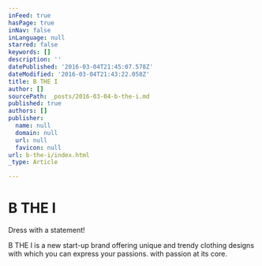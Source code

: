 ```yaml
---
inFeed: true
hasPage: true
inNav: false
inLanguage: null
starred: false
keywords: []
description: ''
datePublished: '2016-03-04T21:45:07.578Z'
dateModified: '2016-03-04T21:43:22.058Z'
title: B THE I
author: []
sourcePath: _posts/2016-03-04-b-the-i.md
published: true
authors: []
publisher:
  name: null
  domain: null
  url: null
  favicon: null
url: b-the-i/index.html
_type: Article

---
```

# B THE I

Dress with a statement!  

B THE I is a new start-up brand offering unique and trendy clothing designs with which you can express your passions.  with passion at its core.